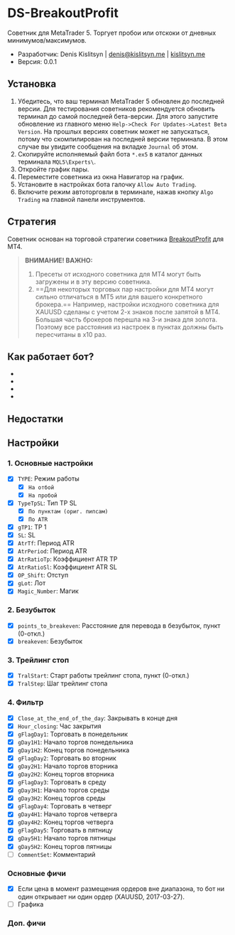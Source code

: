 # DS-BreakoutProfit
Советник для MetaTrader 5. Торгует пробои или отскоки от дневных минимумов/максимумов.

* Разработчик: Denis Kislitsyn | denis@kislitsyn.me | [kislitsyn.me](https://kislitsyn.me)
* Версия: 0.0.1

## Установка
1. Убедитесь, что ваш терминал MetaTrader 5 обновлен до последней версии. Для тестирования советников рекомендуется обновить терминал до самой последней бета-версии. Для этого запустите обновление из главного меню `Help->Check For Updates->Latest Beta Version`. На прошлых версиях советник может не запускаться, потому что скомпилирован на последней версии терминала. В этом случае вы увидите сообщения на вкладке `Journal` об этом.
2. Скопируйте исполняемый файл бота `*.ex5` в каталог данных терминала `MQL5\Experts\`.
3. Откройте график пары.
4. Переместите советника из окна Навигатор на график.
5. Установите в настройках бота галочку `Allow Auto Trading`.
6. Включите режим автоторговли в терминале, нажав кнопку `Algo Trading` на главной панели инструментов.

## Стратегия
Советник основан на торговой стратегии советника [BreakoutProfit](https://www.youtube.com/watch?v=N93miZ-gFiE) для MT4.

> **ВНИМАНИЕ! ВАЖНО:** 
> 1. Пресеты от исходного советника для MT4 могут быть загружены и в эту версию советника.
> 2. ==Для некоторых торговых пар настройки для MT4 могут сильно отличаться в MT5 или для вашего конкретного брокера.== Например, настройки исходного советника для XAUUSD сделаны с учетом 2-х знаков после запятой в MT4. Большая часть брокеров перешла на 3-и знака для золота. Поэтому все расстояния из настроек в пунктах должны быть пересчитаны в x10 раз.

## Как работает бот?

-
-
-
-

## Недостатки


## Настройки

### 1. Основные настройки
- [x] `TYPE`: Режим работы
    - [x] `На отбой` 
    - [x] `На пробой`
- [x] `TypeTpSL`: Тип TP SL
    - [x] `По пунктам (ориг. пипсам)` 
    - [x] `По ATR`
- [x] `gTP1`: TP 1
- [x] `SL`: SL
- [x] `AtrTf`: Период ATR
- [x] `AtrPeriod`: Период ATR
- [x] `AtrRatioTp`: Коэффициент ATR TP
- [x] `AtrRatioSl`: Коэффициент ATR SL
- [x] `OP_Shift`: Отступ
- [x] `gLot`: Лот
- [x] `Magic_Number`: Магик

### 2. Безубыток
- [x] `points_to_breakeven`: Расстояние для перевода в безубыток, пункт (0-откл.)
- [x] `breakeven`: Безубыток

### 3. Трейлинг стоп
- [x] `TralStart`: Старт работы трейлинг стопа, пункт (0-откл.)
- [x] `TralStep`: Шаг трейлинг стопа

### 4. Фильтр
- [x] `Close_at_the_end_of_the_day`: Закрывать в конце дня
- [x] `Hour_closing`: Час закрытия
- [x] `gFlagDay1`: Торговать в понедельник
- [x] `gDay1H1`: Начало торгов понедельника
- [x] `gDay1H2`: Конец торгов понедельника
- [x] `gFlagDay2`: Торговать во вторник
- [x] `gDay2H1`: Начало торгов вторника
- [x] `gDay2H2`: Конец торгов вторника
- [x] `gFlagDay3`: Торговать в среду
- [x] `gDay3H1`: Начало торгов среды
- [x] `gDay3H2`: Конец торгов среды
- [x] `gFlagDay4`: Торговать в четверг
- [x] `gDay4H1`: Начало торгов четверга
- [x] `gDay4H2`: Конец торгов четверга
- [x] `gFlagDay5`: Торговать в пятницу
- [x] `gDay5H1`: Начало торгов пятницы
- [x] `gDay5H2`: Конец торгов пятницы
- [ ] `CommentSet`: Комментарий

### Основные фичи
- [x] Если цена в момент размещения ордеров вне диапазона, то бот ни один открывает ни один ордер (XAUUSD, 2017-03-27).
- [ ] Графика

### Доп. фичи
